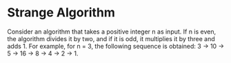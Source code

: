 #  Strange Algorithm

Consider an algorithm that takes a positive integer n as input. If n is even, the algorithm divides it by two, and if it is odd, it multiplies it by three and adds 1. For example, for n = 3, the following sequence is obtained: 3 → 10 → 5 → 16 → 8 → 4 → 2 → 1.
